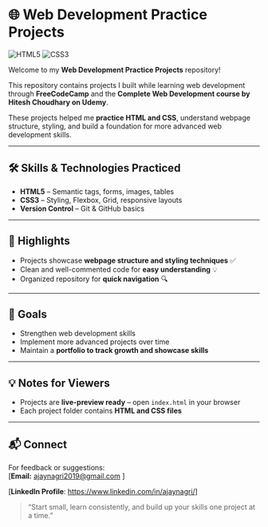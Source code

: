 # 🌐 Web Development Practice Projects

![HTML5](https://img.shields.io/badge/HTML5-E34F26?style=flat-square&logo=html5&logoColor=white)
![CSS3](https://img.shields.io/badge/CSS3-1572B6?style=flat-square&logo=css3&logoColor=white)

Welcome to my **Web Development Practice Projects** repository!  

This repository contains projects I built while learning web development through **FreeCodeCamp** and the **Complete Web Development course by Hitesh Choudhary on Udemy**.  

These projects helped me **practice HTML and CSS**, understand webpage structure, styling, and build a foundation for more advanced web development skills.

---

## 🛠 Skills & Technologies Practiced

- **HTML5** – Semantic tags, forms, images, tables  
- **CSS3** – Styling, Flexbox, Grid, responsive layouts  
- **Version Control** – Git & GitHub basics  

---

## 📌 Highlights

- Projects showcase **webpage structure and styling techniques** ✅  
- Clean and well-commented code for **easy understanding** 💡  
- Organized repository for **quick navigation** 🔍  

---

## 🎯 Goals

- Strengthen web development skills  
- Implement more advanced projects over time  
- Maintain a **portfolio to track growth and showcase skills**  

---

## 💡 Notes for Viewers

- Projects are **live-preview ready** – open `index.html` in your browser  
- Each project folder contains **HTML and CSS files**  

---

## 📬 Connect

For feedback or suggestions:  
[**Email:** ajaynagri2019@gmail.com ]

[**LinkedIn Profile**: https://www.linkedin.com/in/ajaynagri/]  

> “Start small, learn consistently, and build up your skills one project at a time.”
